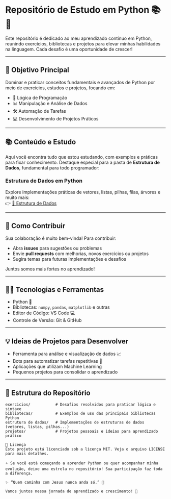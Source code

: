 # Repositório de Estudo em Python 📚🐍

Este repositório é dedicado ao meu aprendizado contínuo em Python, reunindo exercícios, bibliotecas e projetos para elevar minhas habilidades na linguagem. Cada desafio é uma oportunidade de crescer!

---

## 🚀 Objetivo Principal

Dominar e praticar conceitos fundamentais e avançados de Python por meio de exercícios, estudos e projetos, focando em:

- 🤖 Lógica de Programação  
- 📊 Manipulação e Análise de Dados  
- 🛠 Automação de Tarefas  
- 💻 Desenvolvimento de Projetos Práticos  

---

## 📚 Conteúdo e Estudo

Aqui você encontra tudo que estou estudando, com exemplos e práticas para fixar conhecimento. Destaque especial para a pasta de **Estrutura de Dados**, fundamental para todo programador:

### Estrutura de Dados em Python  
Explore implementações práticas de vetores, listas, pilhas, filas, árvores e muito mais:  
👉 [📂 Estrutura de Dados](https://github.com/karlakryz-codes/Aprendendo_Python/tree/main/estrutura%20de%20dados)

---

## 📝 Como Contribuir

Sua colaboração é muito bem-vinda! Para contribuir:

- Abra **issues** para sugestões ou problemas
- Envie **pull requests** com melhorias, novos exercícios ou projetos
- Sugira temas para futuras implementações e desafios

Juntos somos mais fortes no aprendizado!

---

## 🧑‍💻 Tecnologias e Ferramentas

- Python 🐍  
- Bibliotecas: `numpy`, `pandas`, `matplotlib` e outras  
- Editor de Código: VS Code 💻  
- Controle de Versão: Git & GitHub  

---

## 💡 Ideias de Projetos para Desenvolver

- Ferramenta para análise e visualização de dados 📈  
- Bots para automatizar tarefas repetitivas 🤖  
- Aplicações que utilizam Machine Learning  
- Pequenos projetos para consolidar o aprendizado  

---

## 📂 Estrutura do Repositório

```plaintext
exercicios/           # Desafios resolvidos para praticar lógica e sintaxe  
bibliotecas/          # Exemplos de uso das principais bibliotecas Python  
estrutura de dados/   # Implementações de estruturas de dados (vetores, listas, pilhas...)  
projetos/             # Projetos pessoais e ideias para aprendizado prático  

📜 Licença
Este projeto está licenciado sob a licença MIT. Veja o arquivo LICENSE para mais detalhes.

⭐ Se você está começando a aprender Python ou quer acompanhar minha evolução, deixe uma estrela no repositório! Sua participação faz toda a diferença.

✨ “Quem caminha com Jesus nunca anda só.” 🙏

Vamos juntos nessa jornada de aprendizado e crescimento! 🚀










